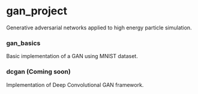 # gan_project
Generative adversarial networks applied to high energy particle simulation.

### gan_basics
Basic implementation of a GAN using MNIST dataset.

### dcgan (Coming soon)
Implementation of Deep Convolutional GAN framework.
